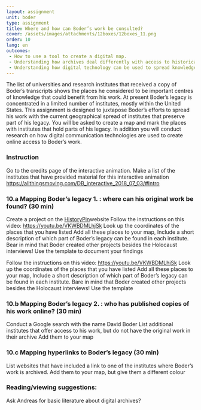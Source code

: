 ```yaml
---
layout: assignment
unit: boder
type: assignment
title: Where and how can Boder’s work be consulted?
cover: /assets/images/attachments/12boxes/12boxes_11.png
order: 10
lang: en
outcomes: 
 - How to use a tool to create a digital map.
 - Understanding how archives deal differently with access to historical sources.
 - Understanding how digital technology can be used to spread knowledge. 
---
```

The list of universities and research institutes that received a copy of Boder’s transcripts shows the places he considered to be important centres of knowledge that could benefit from his work. At present Boder’s legacy is concentrated in a limited number of institutes, mostly within the United States. 
This assignment is designed to juxtapose Boder’s efforts to spread his work with the current geographical spread of institutes that preserve part of his legacy.
You will be asked to create a map and mark the places with institutes that hold parts of his legacy. In addition you will conduct research on how digital communication technologies are used to create online access to Boder’s work.

<!-- more -->

<!-- briefing-student -->
### Instruction
<!-- section-contents -->

Go to the credits page of the interactive animation. 
Make a list of the institutes that have provided material for this interactive animation  
https://allthingsmoving.com/DB_interactive_2018_07_03/#Intro

<!-- section --> 
### 10.a   Mapping Boder’s legacy 1. : where can his original work be found? (30 min)
<!-- section-contents -->

Create a project on the [HistoryPin](https://www.historypin.org/en/)website 
Follow the instructions on this video: https://youtu.be/VKWBDMLhjSk 
Look up the coordinates of the places that you have listed
Add all these places to your map, 
Include a short description of which part of Boder’s legacy can be found in each institute. Bear in mind that Boder created other projects besides the Holocaust interviews!
Use the template to document your findings 

Follow the instructions on this video: https://youtu.be/VKWBDMLhjSk 
Look up the coordinates of the places that you have listed
Add all these places to your map, 
Include a short description of which part of Boder’s legacy can be found in each institute. Bare in mind that Boder created other projects besides the Holocaust interviews!
Use the template 

<!-- section --> 
### 10.b   Mapping Boder’s legacy 2. : who has published copies of his work online? (30 min)
<!-- section-contents -->

Conduct a Google search with the name David Boder
List additional institutes that offer access to his work, but do not have the original work in their archive
Add them to your map

<!-- section --> 
### 10.c   Mapping hyperlinks to Boder’s legacy (30 min)
<!-- section-contents -->

List websites that have included a link to one of the institutes where Boder’s work is archived. 
Add them to your map, but give them a different colour 

<!-- section --> 
### Reading/viewing  suggestions:
<!-- section-contents -->
Ask Andreas for basic literature about digital archives?

<!-- briefing-teacher -->







